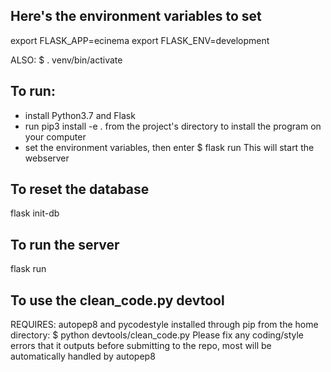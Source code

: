 

## Here's the environment variables to set
export FLASK_APP=ecinema
export FLASK_ENV=development

ALSO:
$ . venv/bin/activate

## To run:
- install Python3.7 and Flask
- run pip3 install -e . from the project's directory
  to install the program on your computer
- set the environment variables, then enter
$ flask run
This will start the webserver

## To reset the database
flask init-db

## To run the server
flask run

## To use the clean_code.py devtool
REQUIRES: autopep8 and pycodestyle installed through pip
from the home directory:
$ python devtools/clean_code.py
Please fix any coding/style errors that it outputs before
submitting to the repo, most will be automatically handled
by autopep8
